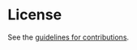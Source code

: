 # License

See the
[guidelines for contributions](https://github.com/MikeBishop/quic-samsara/blob/main/CONTRIBUTING.md).
